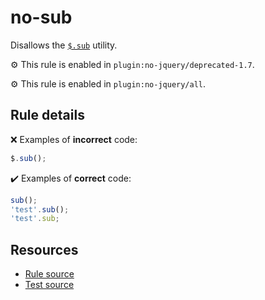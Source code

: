# no-sub

Disallows the [`$.sub`](https://api.jquery.com/jQuery.sub/) utility.

⚙️ This rule is enabled in `plugin:no-jquery/deprecated-1.7`.

⚙️ This rule is enabled in `plugin:no-jquery/all`.

## Rule details

❌ Examples of **incorrect** code:
```js
$.sub();
```

✔️ Examples of **correct** code:
```js
sub();
'test'.sub();
'test'.sub;
```

## Resources

* [Rule source](/src/rules/no-sub.js)
* [Test source](/src/tests/no-sub.js)
